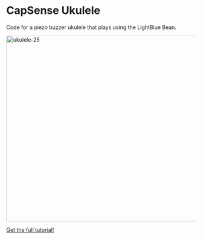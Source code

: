 CapSense Ukulele
=======

Code for a piezo buzzer ukulele that plays using the LightBlue Bean.

<a href="https://punchthrough.com/bean/wp-content/uploads/2014/10/ukulele-25.jpg"><img class="alignnone wp-image-2506 size-large" src="https://punchthrough.com/bean/wp-content/uploads/2014/10/ukulele-25-1024x680.jpg" alt="ukulele-25" width="742" height="492" /></a>

<a href="https://punchthrough.com/bean/examples/ukulele/">Get the full tutorial!</a>
